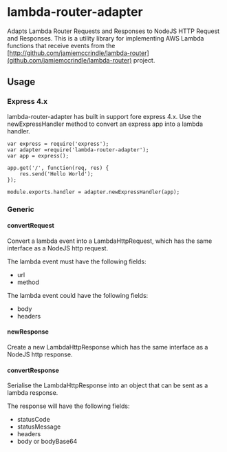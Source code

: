 # lambda-router-adapter

Adapts Lambda Router Requests and Responses to NodeJS HTTP Request and Responses.
This is a utility library for implementing AWS Lambda functions that receive
events from the
[http://github.com/jamiemccrindle/lambda-router](github.com/jamiemccrindle/lambda-router)
project.

## Usage

### Express 4.x

lambda-router-adapter has built in support fore express 4.x.
Use the newExpressHandler method to convert an express app into a lambda
handler.

    var express = require('express');
    var adapter =require('lambda-router-adapter');
    var app = express();

    app.get('/', function(req, res) {
        res.send('Hello World');
    });

    module.exports.handler = adapter.newExpressHandler(app);

### Generic

#### convertRequest

Convert a lambda event into a LambdaHttpRequest, which has the same interface
 as a NodeJS http request.

The lambda event must have the following fields:

* url
* method


 The lambda event could have the following fields:

* body
* headers

#### newResponse

Create a new LambdaHttpResponse which has the same interface as a NodeJS http
response.

#### convertResponse

Serialise the LambdaHttpResponse into an object that can be sent as a lambda
response.

The response will have the following fields:

* statusCode
* statusMessage
* headers
* body or bodyBase64